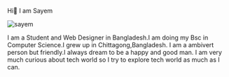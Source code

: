 Hi👋
I am Sayem
<p align="left"> <img src="https://komarev.com/ghpvc/?username=saayeeem&label=Profile%20views&color=0e75b6&style=flat" alt="sayem" /> </p>
I am a Student and Web Designer in Bangladesh.I am doing my Bsc in Computer Science.I grew up in Chittagong,Bangladesh.
I am a ambivert person but friendly.I always dream to be a happy and good man.
I am very much curious about tech world so I try to explore tech world as much as I can.
